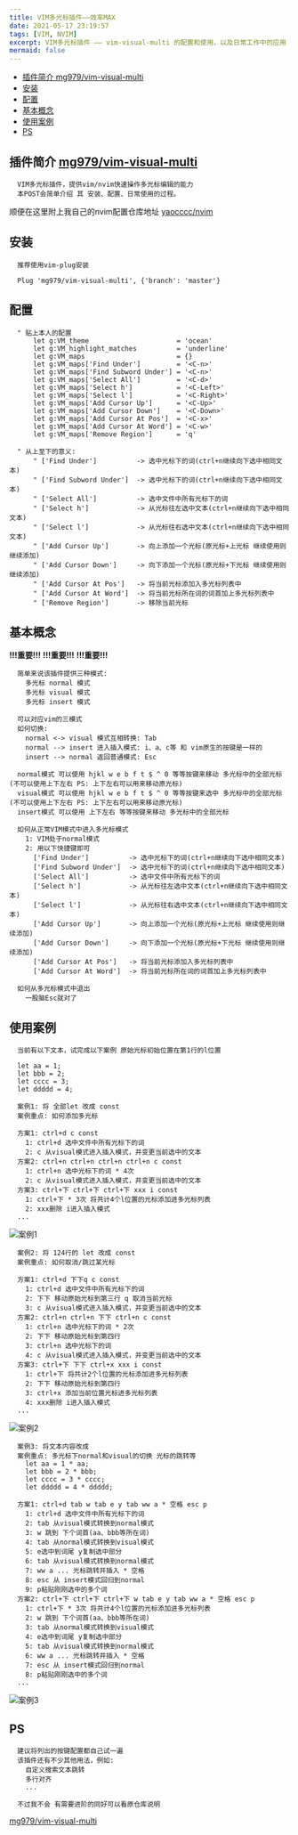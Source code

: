 ```yaml
---
title: VIM多光标插件——效率MAX
date: 2021-05-17 23:19:57
tags: [VIM, NVIM]
excerpt: VIM多光标插件 —— vim-visual-multi 的配置和使用，以及日常工作中的应用
mermaid: false
---
```

<!-- markdown-toc GFM -->

* [插件简介 mg979/vim-visual-multi](#插件简介-mg979vim-visual-multi)
* [安装](#安装)
* [配置](#配置)
* [基本概念](#基本概念)
* [使用案例](#使用案例)
* [PS](#ps)

<!-- markdown-toc -->

## 插件简介 [mg979/vim-visual-multi](https://github.com/mg979/vim-visual-multi)

```plaintext
  VIM多光标插件，提供vim/nvim快速操作多光标编辑的能力
  本POST会简单介绍 其 安装、配置、日常使用的过程。
```

顺便在这里附上我自己的nvim配置仓库地址 [yaocccc/nvim](https://github.com/yaocccc/nvim)

## 安装

```plaintext
  推荐使用vim-plug安装

  Plug 'mg979/vim-visual-multi', {'branch': 'master'}
```

## 配置

```vimrc
  " 贴上本人的配置
      let g:VM_theme                      = 'ocean'
      let g:VM_highlight_matches          = 'underline'
      let g:VM_maps                       = {}
      let g:VM_maps['Find Under']         = '<C-n>'
      let g:VM_maps['Find Subword Under'] = '<C-n>'
      let g:VM_maps['Select All']         = '<C-d>'
      let g:VM_maps['Select h']           = '<C-Left>'
      let g:VM_maps['Select l']           = '<C-Right>'
      let g:VM_maps['Add Cursor Up']      = '<C-Up>'
      let g:VM_maps['Add Cursor Down']    = '<C-Down>'
      let g:VM_maps['Add Cursor At Pos']  = '<C-x>'
      let g:VM_maps['Add Cursor At Word'] = '<C-w>'
      let g:VM_maps['Remove Region']      = 'q'

  " 从上至下的意义:
      " ['Find Under']          -> 选中光标下的词(ctrl+n继续向下选中相同文本)
      " ['Find Subword Under']  -> 选中光标下的词(ctrl+n继续向下选中相同文本)
      " ['Select All']          -> 选中文件中所有光标下的词
      " ['Select h']            -> 从光标往左选中文本(ctrl+n继续向下选中相同文本)
      " ['Select l']            -> 从光标往右选中文本(ctrl+n继续向下选中相同文本)
      " ['Add Cursor Up']       -> 向上添加一个光标(原光标+上光标 继续使用则继续添加)
      " ['Add Cursor Down']     -> 向下添加一个光标(原光标+下光标 继续使用则继续添加)
      " ['Add Cursor At Pos']   -> 将当前光标添加入多光标列表中
      " ['Add Cursor At Word']  -> 将当前光标所在词的词首加上多光标列表中
      " ['Remove Region']       -> 移除当前光标
```

## 基本概念

**!!!重要!!!**
**!!!重要!!!**
**!!!重要!!!**

```plaintext
  简单来说该插件提供三种模式:
    多光标 normal 模式
    多光标 visual 模式
    多光标 insert 模式

  可以对应vim的三模式
  如何切换:
    normal <-> visual 模式互相转换: Tab
    normal --> insert 进入插入模式: i、a、c等 和 vim原生的按键是一样的
    insert --> normal 返回普通模式: Esc

  normal模式 可以使用 hjkl w e b f t $ ^ 0 等等按键来移动 多光标中的全部光标(不可以使用上下左右 PS: 上下左右可以用来移动原光标)
  visual模式 可以使用 hjkl w e b f t $ ^ 0 等等按键来选中 多光标中的全部光标(不可以使用上下左右 PS: 上下左右可以用来移动原光标)
  insert模式 可以使用 上下左右 等等按键来移动 多光标中的全部光标

  如何从正常VIM模式中进入多光标模式
    1: VIM处于normal模式
    2: 用以下快捷键即可
      ['Find Under']          -> 选中光标下的词(ctrl+n继续向下选中相同文本)
      ['Find Subword Under']  -> 选中光标下的词(ctrl+n继续向下选中相同文本)
      ['Select All']          -> 选中文件中所有光标下的词
      ['Select h']            -> 从光标往左选中文本(ctrl+n继续向下选中相同文本)
      ['Select l']            -> 从光标往右选中文本(ctrl+n继续向下选中相同文本)
      ['Add Cursor Up']       -> 向上添加一个光标(原光标+上光标 继续使用则继续添加)
      ['Add Cursor Down']     -> 向下添加一个光标(原光标+下光标 继续使用则继续添加)
      ['Add Cursor At Pos']   -> 将当前光标添加入多光标列表中
      ['Add Cursor At Word']  -> 将当前光标所在词的词首加上多光标列表中

  如何从多光标模式中退出
    一股脑Esc就对了
```

## 使用案例

```plaintext
  当前有以下文本，试完成以下案例 原始光标初始位置在第1行的l位置

  let aa = 1;
  let bbb = 2;
  let cccc = 3;
  let ddddd = 4;
```

```plaintext
  案例1: 将 全部let 改成 const
  案例重点: 如何添加多光标

  方案1: ctrl+d c const
    1: ctrl+d 选中文件中所有光标下的词
    2: c 从visual模式进入插入模式，并变更当前选中的文本
  方案2: ctrl+n ctrl+n ctrl+n ctrl+n c const
    1: ctrl+n 选中光标下的词 * 4次
    2: c 从visual模式进入插入模式，并变更当前选中的文本
  方案3: ctrl+下 ctrl+下 ctrl+下 xxx i const
    1: ctrl+下 * 3次 将共计4个l位置的光标添加进多光标列表
    2: xxx删除 i进入插入模式
  ...
```

![案例1](/img/vim多光标插件--效率MAX/001.gif)

```plaintext
  案例2: 将 124行的 let 改成 const
  案例重点: 如何取消/跳过某光标

  方案1: ctrl+d 下下q c const
    1: ctrl+d 选中文件中所有光标下的词
    2: 下下 移动原始光标到第三行 q 取消当前光标
    3: c 从visual模式进入插入模式，并变更当前选中的文本
  方案2: ctrl+n ctrl+n 下下 ctrl+n c const
    1: ctrl+n 选中光标下的词 * 2次
    2: 下下 移动原始光标到第四行
    3: ctrl+n 选中光标下的词
    4: c 从visual模式进入插入模式，并变更当前选中的文本
  方案3: ctrl+下 下下 ctrl+x xxx i const
    1: ctrl+下 将共计2个l位置的光标添加进多光标列表
    2: 下下 移动原始光标到第四行
    3: ctrl+x 添加当前位置光标进多光标列表
    4: xxx删除 i进入插入模式
  ...
```

![案例2](/img/vim多光标插件--效率MAX/002.gif)

```plaintext
  案例3: 将文本内容改成
  案例重点: 多光标下normal和visual的切换 光标的跳转等
    let aa = 1 * aa;
    let bbb = 2 * bbb;
    let cccc = 3 * cccc;
    let ddddd = 4 * ddddd;

  方案1: ctrl+d tab w tab e y tab ww a * 空格 esc p
    1: ctrl+d 选中文件中所有光标下的词
    2: tab 从visual模式转换到normal模式
    3: w 跳到 下个词首(aa、bbb等所在词)
    4: tab 从normal模式转换到visual模式
    5: e选中到词尾 y复制选中部分
    6: tab 从visual模式转换到normal模式
    7: ww a ... 光标跳转并插入 * 空格
    8: esc 从 insert模式回归到normal
    9: p粘贴刚刚选中的多个词
  方案2: ctrl+下 ctrl+下 ctrl+下 w tab e y tab ww a * 空格 esc p
    1: ctrl+下 * 3次 将共计4个l位置的光标添加进多光标列表
    2: w 跳到 下个词首(aa、bbb等所在词)
    3: tab 从normal模式转换到visual模式
    4: e选中到词尾 y复制选中部分
    5: tab 从visual模式转换到normal模式
    6: ww a ... 光标跳转并插入 * 空格
    7: esc 从 insert模式回归到normal
    8: p粘贴刚刚选中的多个词
  ...
```

![案例3](/img/vim多光标插件--效率MAX/003.gif)

## PS

```plaintext
  建议将列出的按键配置都自己试一遍
  该插件还有不少其他用法，例如:
    自定义搜索文本跳转
    多行对齐
    ...

  不过我不会 有需要进阶的同好可以看原仓库说明
```

[mg979/vim-visual-multi](https://github.com/mg979/vim-visual-multi)
